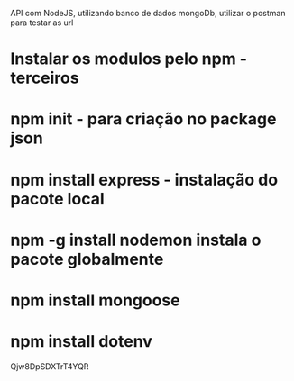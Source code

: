 API com NodeJS, utilizando banco de dados mongoDb, utilizar
o postman para testar as url

# Instalar os modulos pelo npm - terceiros

# npm init - para criação no package json

# npm install express - instalação do pacote local

# npm -g install nodemon instala o pacote globalmente

# npm install mongoose

# npm install dotenv

Qjw8DpSDXTrT4YQR
